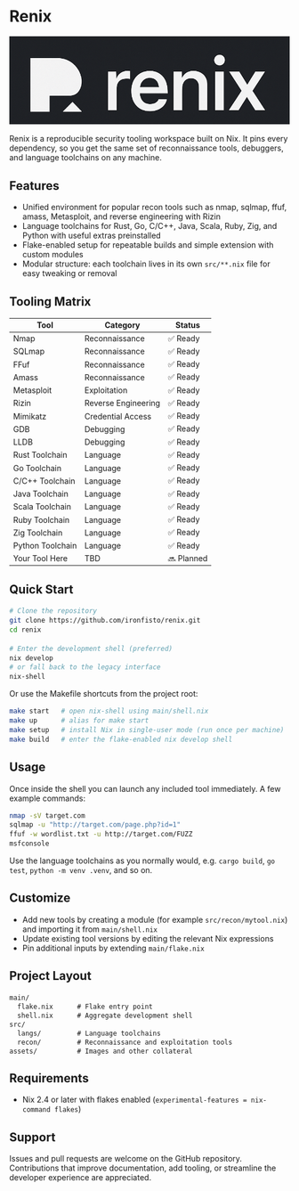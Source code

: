 # Renix

![Renix Banner](assets/image.png)

Renix is a reproducible security tooling workspace built on Nix. It pins every dependency, so you get the same set of reconnaissance tools, debuggers, and language toolchains on any machine.

## Features
- Unified environment for popular recon tools such as nmap, sqlmap, ffuf, amass, Metasploit, and reverse engineering with Rizin
- Language toolchains for Rust, Go, C/C++, Java, Scala, Ruby, Zig, and Python with useful extras preinstalled
- Flake-enabled setup for repeatable builds and simple extension with custom modules
- Modular structure: each toolchain lives in its own `src/**.nix` file for easy tweaking or removal

## Tooling Matrix
| Tool | Category | Status |
| --- | --- | --- |
| Nmap | Reconnaissance | ✅ Ready |
| SQLmap | Reconnaissance | ✅ Ready |
| FFuf | Reconnaissance | ✅ Ready |
| Amass | Reconnaissance | ✅ Ready |
| Metasploit | Exploitation | ✅ Ready |
| Rizin | Reverse Engineering | ✅ Ready |
| Mimikatz | Credential Access | ✅ Ready |
| GDB | Debugging | ✅ Ready |
| LLDB | Debugging | ✅ Ready |
| Rust Toolchain | Language | ✅ Ready |
| Go Toolchain | Language | ✅ Ready |
| C/C++ Toolchain | Language | ✅ Ready |
| Java Toolchain | Language | ✅ Ready |
| Scala Toolchain | Language | ✅ Ready |
| Ruby Toolchain | Language | ✅ Ready |
| Zig Toolchain | Language | ✅ Ready |
| Python Toolchain | Language | ✅ Ready |
| Your Tool Here | TBD | 🔜 Planned |

## Quick Start
```bash
# Clone the repository
git clone https://github.com/ironfisto/renix.git
cd renix

# Enter the development shell (preferred)
nix develop
# or fall back to the legacy interface
nix-shell
```

Or use the Makefile shortcuts from the project root:

```bash
make start   # open nix-shell using main/shell.nix
make up      # alias for make start
make setup   # install Nix in single-user mode (run once per machine)
make build   # enter the flake-enabled nix develop shell
```

## Usage
Once inside the shell you can launch any included tool immediately. A few example commands:
```bash
nmap -sV target.com
sqlmap -u "http://target.com/page.php?id=1"
ffuf -w wordlist.txt -u http://target.com/FUZZ
msfconsole
```
Use the language toolchains as you normally would, e.g. `cargo build`, `go test`, `python -m venv .venv`, and so on.

## Customize
- Add new tools by creating a module (for example `src/recon/mytool.nix`) and importing it from `main/shell.nix`
- Update existing tool versions by editing the relevant Nix expressions
- Pin additional inputs by extending `main/flake.nix`

## Project Layout
```
main/
  flake.nix      # Flake entry point
  shell.nix      # Aggregate development shell
src/
  langs/         # Language toolchains
  recon/         # Reconnaissance and exploitation tools
assets/          # Images and other collateral
```

## Requirements
- Nix 2.4 or later with flakes enabled (`experimental-features = nix-command flakes`)

## Support
Issues and pull requests are welcome on the GitHub repository. Contributions that improve documentation, add tooling, or streamline the developer experience are appreciated.
